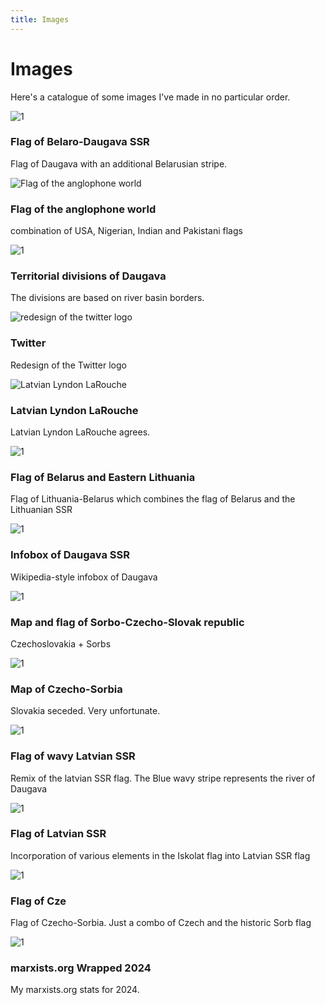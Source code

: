 ```yaml
---
title: Images
---
```

# Images
Here's a catalogue of some images I've made in no particular order.

<main class="catalog">
<article>
<img src="static/images/alt_lssrAndBelarus.png" alt="1">
<h3> Flag of Belaro-Daugava SSR</h3>
<p>Flag of Daugava with an additional Belarusian stripe.</p>
</article>
<article>
<img src="static/images/anglophoneFlag.png" alt="Flag of the anglophone world">
<h3> Flag of the anglophone world</h3>
<p>combination of USA, Nigerian, Indian and Pakistani flags</p>
</article>
<article>
<img src="static/images/daugva.png" alt="1">
<h3>Territorial divisions of Daugava</h3>
<p>The divisions are based on river basin borders.</p>
</article>
<article>
<img src="static/images/twitter.png" alt="redesign of the twitter logo">
<h3>Twitter</h3>
<p>Redesign of the Twitter logo</p>
</article>
<article>
<img src="static/images/finallarouchelat.png" alt="Latvian Lyndon LaRouche">
<h3> Latvian Lyndon LaRouche</h3>
<p>Latvian Lyndon LaRouche agrees.</p>
</article>
<article>
<img src="static/images/flagOfLithoBelarus.png" alt="1">

<h3> Flag of Belarus and Eastern Lithuania</h3>
<p>Flag of Lithuania-Belarus which combines the flag of Belarus and the Lithuanian SSR</p>
</article>
<article>
<img src="static/images/infoboxWithCountry.png" alt="1">
<h3>Infobox of Daugava SSR</h3>
<p>Wikipedia-style infobox of Daugava</p>
</article>
<article>
<img src="static/images/sorbingtime.png" alt="1">
<h3>Map and flag of Sorbo-Czecho-Slovak republic</h3>
<p>Czechoslovakia + Sorbs</p>
</article>
<article>
<img src="static/images/sorbingtime2.png" alt="1">
<h3>Map of Czecho-Sorbia</h3>
<p>Slovakia seceded. Very unfortunate.</p>
</article>
<article>
<img src="static/images/wavyIskolatWithRiver.png" alt="1">
<h3> Flag of wavy Latvian SSR</h3>
<p>Remix of the latvian SSR flag. The Blue wavy stripe represents the river of Daugava</p>
</article>
<article>
<img src="static/images/wavyIskolatWithStar.png" alt="1">
<h3> Flag of Latvian SSR</h3>
<p>Incorporation of various elements in the Iskolat flag into Latvian SSR flag</p>
</article>
<article>
<img src="static/images/czechosorbianFlag.png" alt="1">
<h3> Flag of Cze</h3>
<p>Flag of Czecho-Sorbia. Just a combo of Czech and the historic Sorb flag</p>
</article>
<article>
<img src="static/images/marxistsDotOrgWrapped.png" alt="1">
<h3>marxists.org Wrapped 2024</h3>
<p>My marxists.org stats for 2024.</p>
</article>

</main>



